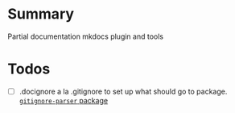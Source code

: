 # Summary

Partial documentation mkdocs plugin and tools


# Todos
- [ ] .docignore a la .gitignore to set up what should go to package. [`gitignore-parser` package](https://github.com/mherrmann/gitignore_parser)